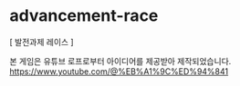 # advancement-race
[ 발전과제 레이스 ]

본 게임은 유튜브 로프로부터 아이디어를 제공받아 제작되었습니다.
https://www.youtube.com/@%EB%A1%9C%ED%94%841
